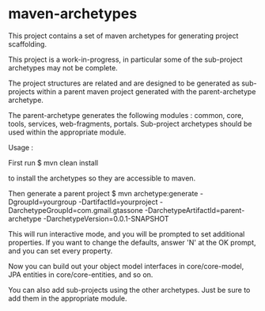 # maven-archetypes

This project contains a set of maven archetypes for generating project scaffolding.

This project is a work-in-progress, in particular some of the sub-project archetypes may not be complete.

The project structures are related and are designed to be generated as sub-projects within 
a parent maven project generated with the parent-archetype archetype.

The parent-archetype generates the following modules : common, core, tools, services, web-fragments, portals.
Sub-project archetypes should be used within the appropriate module.

Usage : 

First run 
$ mvn clean install

to install the archetypes so they are accessible to maven.

Then generate a parent project
$ mvn archetype:generate -DgroupId=yourgroup -DartifactId=yourproject 
-DarchetypeGroupId=com.gmail.gtassone -DarchetypeArtifactId=parent-archetype -DarchetypeVersion=0.0.1-SNAPSHOT

This will run interactive mode, and you will be prompted to set additional properties. If you want to
change the defaults, answer 'N' at the OK prompt, and you can set every property.

Now you can build out your object model interfaces in core/core-model, JPA entities in core/core-entities, and so on.

You can also add sub-projects using the other archetypes. Just be sure to add them in the appropriate module.

